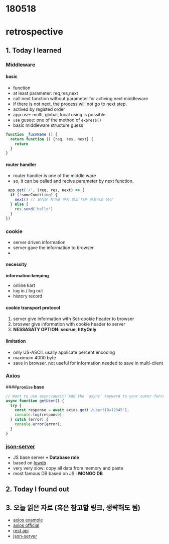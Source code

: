 # 180518
# retrospective

## 1. Today I learned

### Middleware

#### basic

- function
- at least parameter: req,res,next
- call next function without parameter for activing next middleware
- if there is not next, the process will not go to next step.
- actived by registed order
- app.use: multi, global, local using is possible
- `use` gusee: one of the method of `express()`
- basic middleware structure guess
```js
function _fucnName () {
  return function () {req, res, next} {
    return 
  }
}
```

#### router handler

- router handler is one of the middle ware
- so, it can be called and recive parameter by next function.
```js
 app.get('/', (req, res, next) => {
  if (!someCondition) {
    next() // 요청을 처리를 하지 않고 다른 핸들러로 넘김
  } else {
    res.send('hello')
  }
})
```

### cookie

- server driven information 
- server gave the information to browser
- 

#### necessity
**information keeping**
- online kart
- log in / log out
- history record


#### cookie transport protocol
1. server give information with Set-cookie header to browser
2. broswer give information with cookie header to server
3. **NESSASATY OPTION: secrue, httyOnly**

#### limitation
- only US-ASCII. usally applicate percent encoding
- maximum 4000 byte
- save in browser. not useful for information needed to save in multi-client


### Axios

####**`promise` base**
```js
// Want to use async/await? Add the `async` keyword to your outer function/method.
async function getUser() {
  try {
    const response = await axios.get('/user?ID=12345');
    console.log(response);
  } catch (error) {
    console.error(error);
  }
}
```


### [json-server](https://github.com/typicode/json-server)
- JS base server **+ Database role**
- based on [lowdb](https://www.npmjs.com/package/lowdb)
- very very slow: copy all data from memory and paste
- most famous DB based on JS : **MONGO DB**





## 2. Today I found out





## 3. 오늘 읽은 자료 (혹은 참고할 링크, 생략해도 됨)

- [axios example](http://stripe-oil.glitch.me/)
- [axios official](https://github.com/axios/axios)
- [rest api](http://meetup.toast.com/posts/92)
- [json-server](https://github.com/typicode/json-server)